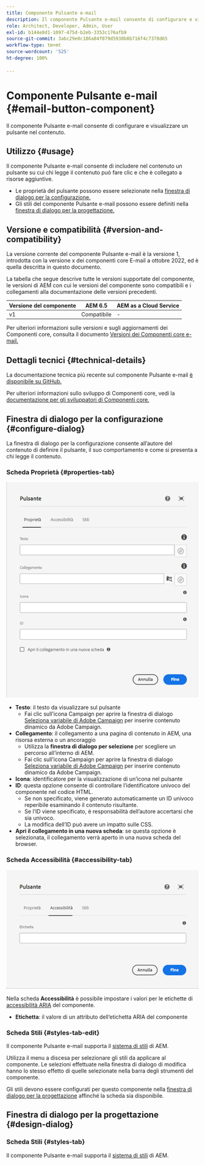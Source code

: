 ```yaml
---
title: Componente Pulsante e-mail
description: Il componente Pulsante e-mail consente di configurare e visualizzare un pulsante nel contenuto.
role: Architect, Developer, Admin, User
exl-id: b144e8d1-1097-475d-b2eb-3353c176afb9
source-git-commit: 3abc29e0c186a84f079d5938b8b716f4c7378d65
workflow-type: tm+mt
source-wordcount: '525'
ht-degree: 100%

---
```



# Componente Pulsante e-mail {#email-button-component}

Il componente Pulsante e-mail consente di configurare e visualizzare un pulsante nel contenuto.

## Utilizzo {#usage}

Il componente Pulsante e-mail consente di includere nel contenuto un pulsante su cui chi legge il contenuto può fare clic e che è collegato a risorse aggiuntive.

* Le proprietà del pulsante possono essere selezionate nella [finestra di dialogo per la configurazione.](#configure-dialog)
* Gli stili del componente Pulsante e-mail possono essere definiti nella [finestra di dialogo per la progettazione.](#design-dialog)

## Versione e compatibilità {#version-and-compatibility}

La versione corrente del componente Pulsante e-mail è la versione 1, introdotta con la versione x dei componenti core E-mail a ottobre 2022, ed è quella descritta in questo documento.

La tabella che segue descrive tutte le versioni supportate del componente, le versioni di AEM con cui le versioni del componente sono compatibili e i collegamenti alla documentazione delle versioni precedenti.

| Versione del componente | AEM 6.5 | AEM as a Cloud Service |
|---|---|---|
| v1 | Compatibile  | - |

Per ulteriori informazioni sulle versioni e sugli aggiornamenti dei Componenti core, consulta il documento [Versioni dei Componenti core e-mail.](/help/email/versions.md)

## Dettagli tecnici {#technical-details}

La documentazione tecnica più recente sul componente Pulsante e-mail [è disponibile su GitHub.](https://adobe.com/go/aem_cmp_tech_email_button_v1)

Per ulteriori informazioni sullo sviluppo di Componenti core, vedi la [documentazione per gli sviluppatori di Componenti core.](/help/developing/overview.md)

## Finestra di dialogo per la configurazione {#configure-dialog}

La finestra di dialogo per la configurazione consente all’autore del contenuto di definire il pulsante, il suo comportamento e come si presenta a chi legge il contenuto.

### Scheda Proprietà {#properties-tab}

![Scheda Proprietà della finestra di dialogo per modifica del componente Pulsante](/help/email/assets/email-button-edit-properties.png)

* **Testo**: il testo da visualizzare sul pulsante
   * Fai clic sull’icona Campaign per aprire la finestra di dialogo [Seleziona variabile di Adobe Campaign](/help/email/campaign-variables.md) per inserire contenuto dinamico da Adobe Campaign.
* **Collegamento**: il collegamento a una pagina di contenuto in AEM, una risorsa esterna o un ancoraggio
   * Utilizza la **finestra di dialogo per selezione** per scegliere un percorso all’interno di AEM.
   * Fai clic sull’icona Campaign per aprire la finestra di dialogo [Seleziona variabile di Adobe Campaign](/help/email/campaign-variables.md) per inserire contenuto dinamico da Adobe Campaign.
* **Icona**: identificatore per la visualizzazione di un’icona nel pulsante
* **ID**: questa opzione consente di controllare l’identificatore univoco del componente nel codice HTML.
   * Se non specificato, viene generato automaticamente un ID univoco reperibile esaminando il contenuto risultante.
   * Se l’ID viene specificato, è responsabilità dell’autore accertarsi che sia univoco.
   * La modifica dell’ID può avere un impatto sulle CSS.
* **Apri il collegamento in una nuova scheda**: se questa opzione è selezionata, il collegamento verrà aperto in una nuova scheda del browser.

### Scheda Accessibilità {#accessibility-tab}

![Scheda Accessibilità della finestra di dialogo per modifica del componente Pulsante](/help/email/assets/email-button-edit-accessibility.png)

Nella scheda **Accessibilità** è possibile impostare i valori per le etichette di [accessibilità ARIA](https://www.w3.org/WAI/standards-guidelines/aria/) del componente.

* **Etichetta**: il valore di un attributo dell’etichetta ARIA del componente

### Scheda Stili {#styles-tab-edit}

Il componente Pulsante e-mail supporta il [sistema di stili](/help/get-started/authoring.md#component-styling) di AEM.

Utilizza il menu a discesa per selezionare gli stili da applicare al componente. Le selezioni effettuate nella finestra di dialogo di modifica hanno lo stesso effetto di quelle selezionate nella barra degli strumenti del componente.

Gli stili devono essere configurati per questo componente nella [finestra di dialogo per la progettazione](#design-dialog) affinché la scheda sia disponibile.

## Finestra di dialogo per la progettazione {#design-dialog}

### Scheda Stili {#styles-tab}

Il componente Pulsante e-mail supporta il [sistema di stili](/help/get-started/authoring.md#component-styling) di AEM.
